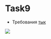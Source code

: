 # Task9

- Требования [тык](Task.html)


![](https://media.giphy.com/media/ni0SiJPaLzQeQxAnUs/giphy.gif)
